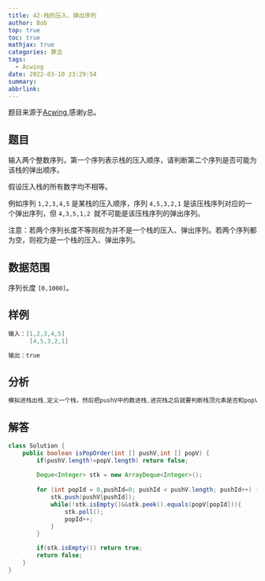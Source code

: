 ```yaml
---
title: 42-栈的压入、弹出序列
author: Bob
top: true
toc: true
mathjax: true
categories: 算法
tags:
  - Acwing
date: 2022-03-10 23:29:54
summary:
abbrlink:
---
```

题目来源于[Acwing](https://www.acwing.com/),感谢y总。

## 题目
输入两个整数序列，第一个序列表示栈的压入顺序，请判断第二个序列是否可能为该栈的弹出顺序。

假设压入栈的所有数字均不相等。

例如序列 `1,2,3,4,5` 是某栈的压入顺序，序列 `4,5,3,2,1` 是该压栈序列对应的一个弹出序列，但 `4,3,5,1,2 `就不可能是该压栈序列的弹出序列。

注意：若两个序列长度不等则视为并不是一个栈的压入、弹出序列。若两个序列都为空，则视为是一个栈的压入、弹出序列。

## 数据范围
序列长度 `[0,1000]`。

## 样例
```c++
输入：[1,2,3,4,5]
      [4,5,3,2,1]

输出：true
```


## 分析
```java
模拟进栈出栈,定义一个栈，然后把pushV中的数进栈,进完栈之后就要判断栈顶元素是否和popV是一样的，是一样的就说明这个数是要出栈了，就出栈，直到把pushV中的元素全部进栈过一遍,最后如果栈stk空了就说明popV中可以是pushV的出栈顺序
```

## 解答
```java
class Solution {
    public boolean isPopOrder(int [] pushV,int [] popV) {
        if(pushV.length!=popV.length) return false;
        
        Deque<Integer> stk = new ArrayDeque<Integer>();
        
        for (int popId = 0,pushId=0; pushId < pushV.length; pushId++) {
            stk.push(pushV[pushId]);
            while(!stk.isEmpty()&&stk.peek().equals(popV[popId])){
                stk.poll();
                popId++;
            }
        }

        if(stk.isEmpty()) return true;
        return false;
    }
}
```